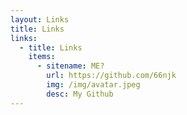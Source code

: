 ```yaml
---
layout: Links
title: Links
links:
  - title: Links
    items:
      - sitename: ME?
        url: https://github.com/66njk
        img: /img/avatar.jpeg
        desc: My Github
---
```

